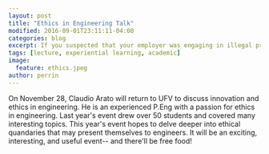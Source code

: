 ```yaml
---
layout: post
title: "Ethics in Engineering Talk"
modified: 2016-09-01T23:11:11-04:00
categories: blog
excerpt: If you suspected that your employer was engaging in illegal practices, what would you do?
tags: [lecture, experiential learning, academic]
image: 
  feature: ethics.jpeg
author: perrin
---
```


On November 28, Claudio Arato will return to UFV to discuss innovation and ethics in engineering. He is an experienced P.Eng with a passion for ethics in engineering. Last year's event drew over 50 students and covered many interesting topics. This year's event hopes to delve deeper into ethical quandaries that may present themselves to engineers. It will be an exciting, interesting, and useful event-- and there'll be free food!